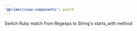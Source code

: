 ```yaml
---
'@primer/view-components': patch
---
```


Switch Ruby match from Regexps to String's starts_with method
